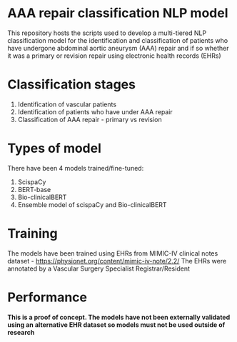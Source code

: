 # AAA repair classification NLP model

This repository hosts the scripts used to develop a multi-tiered NLP classification model for the identification and classification of patients who have undergone abdominal aortic aneurysm (AAA) repair and if so whether it was a primary or revision repair using electronic health records (EHRs)

# Classification stages

1. Identification of vascular patients
2. Identification of patients who have under AAA repair
3. Classification of AAA repair - primary vs revision

# Types of model
There have been 4 models trained/fine-tuned:
1. ScispaCy
2. BERT-base
3. Bio-clinicalBERT
4. Ensemble model of scispaCy and Bio-clinicalBERT

# Training
The models have been trained using EHRs from MIMIC-IV clinical notes dataset - https://physionet.org/content/mimic-iv-note/2.2/
The EHRs were annotated by a Vascular Surgery Specialist Registrar/Resident

# Performance
**This is a proof of concept. The models have not been externally validated using an alternative EHR dataset so models must not be used outside of research**

